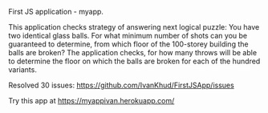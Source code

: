 First JS application - myapp.

This application checks strategy of answering next logical puzzle:
You have two identical glass balls. For what minimum number of shots can you be guaranteed to determine, from which floor of the 100-storey building the balls are broken?
The application checks, for how many throws will be able to determine the floor on which the balls are broken for each of the hundred variants.

Resolved 30 issues: https://github.com/IvanKhud/FirstJSApp/issues

Try this app at https://myappivan.herokuapp.com/